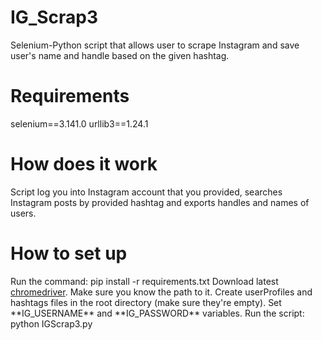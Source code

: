 # IG_Scrap3
Selenium-Python script that allows user to scrape Instagram and save user's name and handle based on the given hashtag. 

<h1>Requirements</h1>
  selenium==3.141.0
  urllib3==1.24.1
  
<h1>How does it work</h1>
Script log you into Instagram account that you provided, searches Instagram posts by provided hashtag and exports handles and names of users.

<h1>How to set up</h1>
Run the command: pip install -r requirements.txt
Download latest <a href="https://chromedriver.chromium.org/downloads">chromedriver</a>. Make sure you know the path to it.
Create userProfiles and hashtags files in the root directory (make sure they're empty).
Set **IG_USERNAME** and **IG_PASSWORD** variables. 
Run the script: python IGScrap3.py
